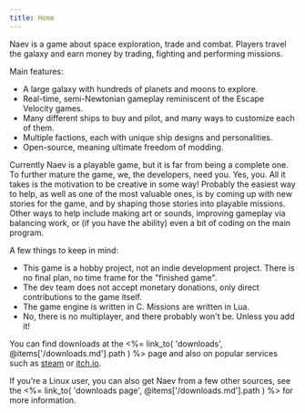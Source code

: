 ```yaml
---
title: Home
---
```


Naev is a game about space exploration, trade and combat. Players travel the galaxy and earn money by trading, fighting and performing missions.

Main features:

 * A large galaxy with hundreds of planets and moons to explore.
 * Real-time, semi-Newtonian gameplay reminiscent of the Escape Velocity games.
 * Many different ships to buy and pilot, and many ways to customize each of them.
 * Multiple factions, each with unique ship designs and personalities.
 * Open-source, meaning ultimate freedom of modding.

Currently Naev is a playable game, but it is far from being a complete one. To further mature the game, we, the developers, need you. Yes, you. All it takes is the motivation to be creative in some way! Probably the easiest way to help, as well as one of the most valuable ones, is by coming up with new stories for the game, and by shaping those stories into playable missions. Other ways to help include making art or sounds, improving gameplay via balancing work, or (if you have the ability) even a bit of coding on the main program.

A few things to keep in mind:

 * This game is a hobby project, not an indie development project. There is no final plan, no time frame for the "finished game".
 * The dev team does not accept monetary donations, only direct contributions to the game itself.
 * The game engine is written in C. Missions are written in Lua.
 * No, there is no multiplayer, and there probably won't be. Unless you add it!


You can find downloads at the <%= link_to( 'downloads', @items['/downloads.md'].path ) %> page and also on popular services such as [steam](https://store.steampowered.com/app/598530/Naev/) or [itch.io](https://naev.itch.io/naev). 

If you’re a Linux user, you can also get Naev from a few other sources, see the <%= link_to( 'downloads page', @items['/downloads.md'].path ) %> for more information.
